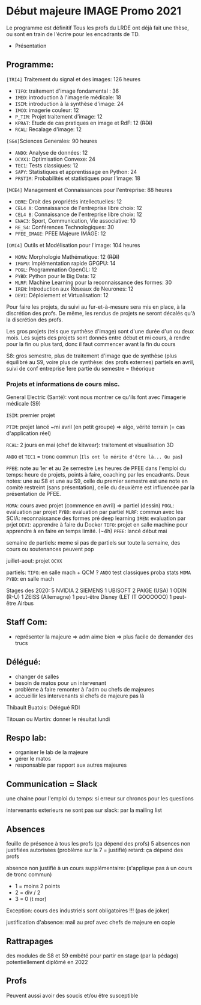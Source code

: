 # Début majeure IMAGE Promo 2021

Le programme est définitif
Tous les profs du LRDE ont déjà fait une thèse, ou sont en train de l'écrire pour les encadrants de TD.

- Présentation

## Programme:

`[TRI4]` Traitement du signal et des images: 126 heures
- `TIFO`: traitement d'image fondamental : 36
- `IMED`: introduction à l'imagerie médicale: 18
- `ISIM`: introduction à la synthèse d'image: 24
- `IMCO`: imagerie couleur: 12
- `P_TIM`: Projet traitement d'image: 12
- `KPRAT`: Etude de cas pratiques en image et RdF: 12 (~~RDI~~)
- `RCAL`: Recalage d'image: 12

`[SG4]`Sciences Generales: 90 heures
- `ANDO`: Analyse de données: 12
- `OCVX1`: Optimisation Convexe: 24
- `TEC1`: Tests classiques: 12
- `SAPY`: Statistiques et apprentissage en Python: 24
- `PRSTIM`: Probabilités et statistiques pour l'image: 18

`[MCE4]` Management et Connaissances pour l'entreprise: 88 heures
- `DBRE`: Droit des propriétés intellectuelles: 12
- `CEL4 A`: Connaissance de l'entreprise libre choix: 12
- `CEL4 B`: Connaissance de l'entreprise libre choix: 12
- `ENAC3`: Sport, Communication, Vie associative: 10
- `RE_S4`: Conférences Technologiques: 30
- `PFEE_IMAGE`: PFEE Majeure IMAGE: 12

`[OMI4]` Outils et Modélisation pour l'image: 104 heures
- `MOMA`: Morphologie Mathématique: 12 (~~RDI~~)
- `IRGPU`: Implémentation rapide GPGPU: 14
- `POGL`: Programmation OpenGL: 12
- `PYBD`: Python pour le Big Data: 12
- `MLRF`: Machine Learning pour la reconnaissance des formes: 30
- `IREN`: Introduction aux Réseaux de Neurones: 12
- `DEVI`: Déploiement et Virtualisation: 12

Pour faire les projets, du suivi au fur-et-à-mesure sera mis en place, à la discrétion des profs. De même, les rendus de projets ne seront décalés qu'à la discrétion des profs.

Les gros projets (tels que synthèse d'image) sont d'une durée d'un ou deux mois.
Les sujets des projets sont donnés entre début et mi cours, à rendre pour la fin ou plus tard, donc il faut commencer avant la fin du cours

S8: gros semestre, plus de traitement d'image que de synthèse (plus équilibré au S9, voire plus de synthèse: des profs externes)
partiels en avril, suivi de conf entreprise
1ere partie du semestre = théorique

### Projets et informations de cours misc.

General Electric (Santé): vont nous montrer ce qu'ils font avec l'imagerie médicale (S9)

`ISIM`: premier projet

`PTIM`: projet lancé ~mi avril (en petit groupe) => algo, vérité terrain (= cas d'application réel)

`RCAL`: 2 jours en mai (chef de kitwear): traitement et visualisation 3D

`ANDO` et `TEC1` = tronc commun (`Ils ont le mérite d'être là... Ou pas`)

`PFEE`: note au 1er et au 2e semestre
Les heures de PFEE dans l'emploi du temps: heure de projets, points à faire, coaching par les encadrants.
Deux notes: une au S8 et une au S9, celle du premier semestre est une note en comité restreint (sans présentation), celle du deuxième est influencée par la présentation de PFEE.

`MOMA`: cours avec projet (commence en avril) => partiel (dessin)
`POGL`: evaluation par projet
`PYBD`: evaluation par partiel
`MLRF`: commun avec les SCIA: reconnaissance des formes pré deep learning
`IREN`: evaluation par prjet
`DEVI`: apprendre à faire du Docker
`TIFO`: projet en salle machine pour apprendre à en faire en temps limité. (~4h)
`PFEE`: lancé début mai


semaine de partiels: meme si pas de partiels sur toute la semaine, des cours ou soutenances peuvent pop

juillet-aout: projet `OCVX`

partiels:
`TIFO`: en salle mach + QCM ?
`ANDO`
test classiques
proba stats
`MOMA`
`PYBD`: en salle mach


Stages des 2020:
5 NVIDIA
2 SIEMENS
1 UBISOFT
2 PAIGE (USA)
1 ODIN (R-U)
1 ZEISS (Allemagne)
1 peut-être Disney (LET IT GOOOOOO)
1 peut-être Airbus


## Staff Com:
- représenter la majeure => adm aime bien => plus facile de demander des trucs


## Délégué:
- changer de salles
- besoin de matos pour un intervenant
- problème à faire remonter à l'adm ou chefs de majeures
- accueillir les intervenants si chefs de majeure pas là

Thibault Buatois: Délégué RDI

Titouan ou Martin: donner le résultat lundi


## Respo lab:
- organiser le lab de la majeure
- gérer le matos
- responsable par rapport aux autres majeures


## Communication = Slack
une chaine pour l'emploi du temps: si erreur sur chronos
pour les questions

intervenants exterieurs ne sont pas sur slack: par la mailing list

## Absences
feuille de présence à tous les profs (ça dépend des profs)
5 absences non justifiées autorisées (problème sur la 7 = justifié)
retard: ça dépend des profs

absence non justifié à un cours supplémentaire: (s'applique pas à un cours de tronc commun)
- 1 = moins 2 points
- 2 = div / 2
- 3 = 0 (t mor)

Exception:
cours des industriels sont obligatoires !!! (pas de joker)

justification d'absence: mail au prof avec chefs de majeure en copie


## Rattrapages
des modules de S8 et S9
embêté pour partir en stage (par la pédago)
potentiellement diplômé en 2022

## Profs
Peuvent aussi avoir des soucis et/ou être susceptible

